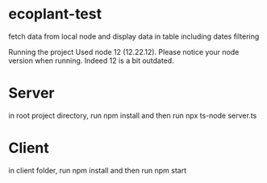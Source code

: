 # ecoplant-test
fetch data from local node and display data in table including dates filtering 

Running the project
Used node 12 (12.22.12). Please notice your node version when running. Indeed 12 is a bit outdated.

# Server
in root project directory, run npm install and then run npx ts-node server.ts

# Client
in client folder, run npm install and then run npm start
